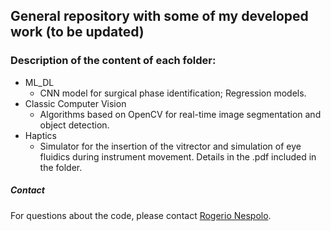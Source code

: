 ## General repository with some of my developed work (to be updated)

### Description of the content of each folder:
- ML_DL
	- CNN model for surgical phase identification; Regression models.
- Classic Computer Vision
	- Algorithms based on OpenCV for real-time image segmentation and object detection.
- Haptics
	- Simulator for the insertion of the vitrector and simulation of eye fluidics during instrument movement. Details in the .pdf included in the folder.



##### Contact
For questions about the code, please contact [Rogerio Nespolo](mailto:rgarci67@uic.edu).
